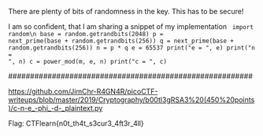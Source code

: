 There are plenty of bits of randomness in the key. This has to be secure!

I am so confident, that I am sharing a snippet of my implementation
<code>
import random\n
base = random.getrandbits(2048)
p = next_prime(base + random.getrandbits(256))
q = next_prime(base + random.getrandbits(256))
n = p * q
e = 65537
print("e = ", e)
print("n = ", n)
c = power_mod(m, e, n)
print("c = ", c)
</code>

########################################################


https://github.com/JimChr-R4GN4R/picoCTF-writeups/blob/master/2019/Cryptography/b00tl3gRSA3%20(450%20points)/c-n-e_-phi_-d-_plaintext.py

Flag: CTFlearn{n0t_th4t_s3cur3_4ft3r_4ll}
